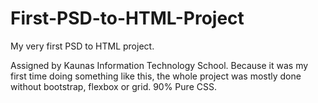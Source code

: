 # First-PSD-to-HTML-Project
My very first PSD to HTML project.

Assigned by Kaunas Information Technology School.
Because it was my first time doing something like this,
the whole project was mostly done without bootstrap, flexbox or grid.
90% Pure CSS.
